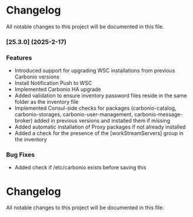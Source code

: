 # Changelog

All notable changes to this project will be documented in this file. 

### [25.3.0] (2025-2-17)


### Features
* Introduced support for upgrading WSC installations from previous Carbonio versions
* Install Notification Push to WSC
* Implemented Carbonio HA upgrade
* Added validation to ensure inventory password files reside in the same folder as the inventory file
* Implemented Consul-side checks for packages (carbonio-catalog, carbonio-storages, carbonio-user-management, carbonio-message-broker) added in previous versions and installed them if missing
* Added automatic installation of Proxy packages if not already installed
* Added a check for the presence of the [workStreamServers] group in the inventory


### Bug Fixes
* Added check if /etc/carbonio exists before saving this

# Changelog

All notable changes to this project will be documented in this file. 
